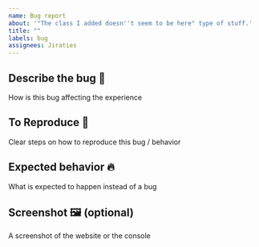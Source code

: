 ```yaml
---
name: Bug report
about: '"The class I added doesn''t seem to be here" type of stuff.'
title: ""
labels: bug
assignees: Jiraties
---
```


## **Describe the bug 🔎**

How is this bug affecting the experience

## **To Reproduce 🧪**

Clear steps on how to reproduce this bug / behavior

## **Expected behavior 🔥**

What is expected to happen instead of a bug

## **Screenshot 🖼️ (optional)**

A screenshot of the website or the console
